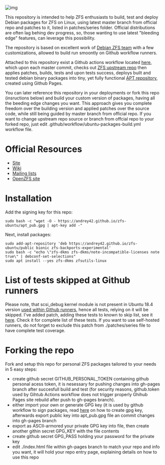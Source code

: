 ![img](http://zfsonlinux.org/images/zfs-linux.png)

This repository is intended to help ZFS enthusiasts to build, test and deploy Debian packages for ZFS on Linux, 
using latest master branch from official repo and patches to it, listed in patches/series folder. Official distributions are often lag behing dev progress, so, those wanting to use latest "bleeding edge" features, can leverage this possibility.

The repository is based on excellent work of [Debian ZFS team](https://salsa.debian.org/zfsonlinux-team/zfs.git) with a few customizations, allowed to build run smoontly on Github workflow runners. 

Attached to this repository exist a Github actions workflow located [here](./.github/workflows/ubuntu-packages-build.yml), which upon each master commit, checks out [ZFS upstream repo](https://github.com/zfsonlinux/zfs) 
then applies patches, builds, tests and upon tests success, deploys  built and tested debian binary packages into tiny, yet fully functional [APT repository](https://andrey42.github.io/zfs-ubuntu/), created using Github Pages.

You can later reference this repository in your deployments or fork this repo (insructions below) and build your custom version of packages, having all the beeding edge changes you want. This approach gives you complete freedom over the building 
version and applied patches over the source code, while still being guided by master branch from official repo.
If you want to change upstream repo source or branch from offcial repo to your forked repo, just edit .github/workflow/ubuntu-packages-build.yml workflow file. 

# Official Resources

  * [Site](http://zfsonlinux.org)
  * [Wiki](https://github.com/zfsonlinux/zfs/wiki)
  * [Mailing lists](https://github.com/zfsonlinux/zfs/wiki/Mailing-Lists)
  * [OpenZFS site](http://open-zfs.org/)

# Installation

Add the signing key for this repo:

````
sudo bash -c "wget -O - https://andrey42.github.io/zfs-ubuntu/apt_pub.gpg | apt-key add -"
````

Next, install packages:

````
sudo add-apt-repository 'deb https://andrey42.github.io/zfs-ubuntu/public bionic zfs-backports-experimental'
sudo bash -c "echo \"zfs-dkms zfs-dkms/note-incompatible-licenses note true\" | debconf-set-selections"
sudo apt install --yes zfs-dkms zfsutils-linux  
````
# List of tests skipped at Github runners
Please note, that scsi_debug kernel module is not present in Ubuntu 18.4 version [used within Github runners](https://help.github.com/en/actions/automating-your-workflow-with-github-actions/software-installed-on-github-hosted-runners#ubuntu-1804-lts), hence all tests, relying on it will be skipped. I've added patch, adding these tests to known to skip list, see it [here](./patches/0002terem-added-known-to-skip-tests-on-github-worflow-vm.patch). Check it for complete list of these tests. If you want to use self-hosted runners, do not forget to exclude this patch from ./patches/series file to have complete test coverage.

# Forking the repo
Fork and setup this repo for personal ZFS packages tailored to your needs in 5 easy steps:
 * create github secret GITHUB_PERSONAL_TOKEN containing github personal acess token, it is nesessary for pushing changes into gh-pages branch after succesfull build and test (for security reasons, github.token used by Gihtub Actions workflow does not trigger properly Ghihub Pages site rebuild after push to gh-pages branch).
 * either import your own or generate GPG key (it is used by github workflow to sign packages, read [here](https://help.github.com/en/github/authenticating-to-github/generating-a-new-gpg-key) on how to create gpg key, afterwards export public key into apt_pub.gpg file an commit changes into gh-pages branch
 * export as ASCII-armored your private GPG key into file, then create another githin secret GPG_KEY with the file contents
 * create github secret GPG_PASS holding your password for the private key
 * edit ./index.html file within gh-pages branch to match your repo and info you want, it will hold your repo entry page, explaining details on how to use this repo
